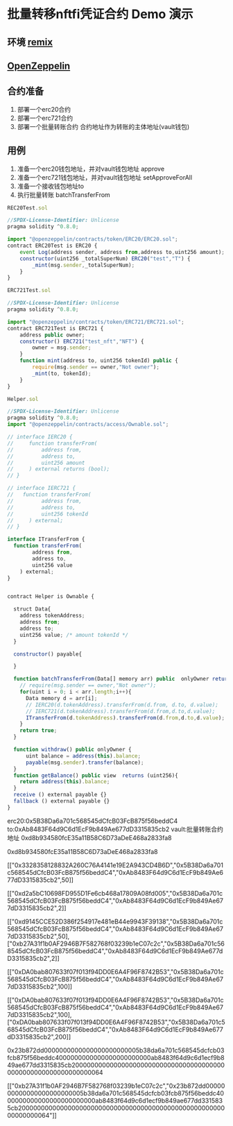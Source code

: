 
# 批量转移nftfi凭证合约 Demo 演示
## 环境 [remix](https://remix.ethereum.org)
## [OpenZeppelin](https://github.com/OpenZeppelin/openzeppelin-contracts)
## 合约准备
1. 部署一个erc20合约
2. 部署一个erc721合约
3. 部署一个批量转账合约  合约地址作为转账的主体地址(vault钱包)
## 用例
1. 准备一个erc20钱包地址，并对vault钱包地址 approve 
2. 准备一个erc721钱包地址，并对vault钱包地址 setApproveForAll
3. 准备一个接收钱包地址to 
4. 执行批量转账 batchTransferFrom

```js
REC20Test.sol

//SPDX-License-Identifier: Unlicense
pragma solidity ^0.8.0;

import "@openzeppelin/contracts/token/ERC20/ERC20.sol";
contract ERC20Test is ERC20 {
    event Log(address sender, address from,address to,uint256 amount);
    constructor(uint256 _totalSuperNum) ERC20("test","T") {
        _mint(msg.sender,_totalSuperNum);
    }
}

ERC721Test.sol

//SPDX-License-Identifier: Unlicense
pragma solidity ^0.8.0;

import "@openzeppelin/contracts/token/ERC721/ERC721.sol";
contract ERC721Test is ERC721 {
    address public owner;
    constructor() ERC721("test_nft","NFT") {
        owner = msg.sender;
    }
    function mint(address to, uint256 tokenId) public {
        require(msg.sender == owner,"Not owner");
        _mint(to, tokenId);
    }
}

Helper.sol

//SPDX-License-Identifier: Unlicense
pragma solidity ^0.8.0;
import "@openzeppelin/contracts/access/Ownable.sol";

// interface IERC20 {
//     function transferFrom(
//         address from,
//         address to,
//         uint256 amount
//     ) external returns (bool);
// }

// interface IERC721 {
//   function transferFrom(
//         address from,
//         address to,
//         uint256 tokenId
//     ) external;
// }

interface ITransferFrom {
  function transferFrom(
        address from,
        address to,
        uint256 value
    ) external;
}


contract Helper is Ownable {

  struct Data{
    address tokenAddress;
    address from;
    address to;
    uint256 value; /* amount tokenId */
  }

  constructor() payable{

  }

  function batchTransferFrom(Data[] memory arr) public  onlyOwner returns (bool){
    // require(msg.sender == owner,"Not owner");
    for(uint i = 0; i < arr.length;i++){
      Data memory d = arr[i];
      // IERC20(d.tokenAddress).transferFrom(d.from, d.to, d.value);
      // IERC721(d.tokenAddress).transferFrom(d.from,d.to,d.value);
      ITransferFrom(d.tokenAddress).transferFrom(d.from,d.to,d.value);
    }
    return true;
  }

  function withdraw() public onlyOwner {
      uint balance = address(this).balance;
      payable(msg.sender).transfer(balance);
  }
  function getBalance() public view  returns (uint256){
    return address(this).balance;
  }
  receive () external payable {}
  fallback () external payable {}
}

```

erc20:0x5B38Da6a701c568545dCfcB03FcB875f56beddC4
to:0xAb8483F64d9C6d1EcF9b849Ae677dD3315835cb2
vault:批量转账合约地址 0xd8b934580fcE35a11B58C6D73aDeE468a2833fa8

0xd8b934580fcE35a11B58C6D73aDeE468a2833fa8

[["0x3328358128832A260C76A4141e19E2A943CD4B6D","0x5B38Da6a701c568545dCfcB03FcB875f56beddC4","0xAb8483F64d9C6d1EcF9b849Ae677dD3315835cb2",50]]

[["0xd2a5bC10698FD955D1Fe6cb468a17809A08fd005","0x5B38Da6a701c568545dCfcB03FcB875f56beddC4","0xAb8483F64d9C6d1EcF9b849Ae677dD3315835cb2",2]]

[["0xd9145CCE52D386f254917e481eB44e9943F39138","0x5B38Da6a701c568545dCfcB03FcB875f56beddC4","0xAb8483F64d9C6d1EcF9b849Ae677dD3315835cb2",50],["0xb27A31f1b0AF2946B7F582768f03239b1eC07c2c","0x5B38Da6a701c568545dCfcB03FcB875f56beddC4","0xAb8483F64d9C6d1EcF9b849Ae677dD3315835cb2",2]]

[["0xDA0bab807633f07f013f94DD0E6A4F96F8742B53","0x5B38Da6a701c568545dCfcB03FcB875f56beddC4","0xAb8483F64d9C6d1EcF9b849Ae677dD3315835cb2",100]]

[["0xDA0bab807633f07f013f94DD0E6A4F96F8742B53","0x5B38Da6a701c568545dCfcB03FcB875f56beddC4","0xAb8483F64d9C6d1EcF9b849Ae677dD3315835cb2",100],["0xDA0bab807633f07f013f94DD0E6A4F96F8742B53","0x5B38Da6a701c568545dCfcB03FcB875f56beddC4","0xAb8483F64d9C6d1EcF9b849Ae677dD3315835cb2",200]]



0x23b872dd0000000000000000000000005b38da6a701c568545dcfcb03fcb875f56beddc4000000000000000000000000ab8483f64d9c6d1ecf9b849ae677dd3315835cb20000000000000000000000000000000000000000000000000000000000000064

[["0xb27A31f1b0AF2946B7F582768f03239b1eC07c2c","0x23b872dd0000000000000000000000005b38da6a701c568545dcfcb03fcb875f56beddc4000000000000000000000000ab8483f64d9c6d1ecf9b849ae677dd3315835cb20000000000000000000000000000000000000000000000000000000000000064"]]